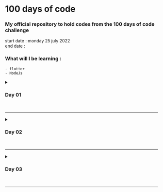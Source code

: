 # 100 days of code

### My official repository to hold codes from the 100 days of code challenge

start date : monday 25 july 2022  
end date   : 

### What will I be learning : 
	- flutter
	- NodeJs
	

	
<details>
	<summary><h3>Day 01</h3></summary>
	
	- learned the basics of Dart programming language
	
</details>
<br/><hr/>

<details>
	<summary><h3>Day 02</h3></summary>
	
	- continued learning Dart
	- started learning Flutter

</details>
<br/><hr/>

<details>
	<summary><h3>Day 03</h3></summary>
	
	- input widgets
	- text widgets
	- style widdets

</details>
<br/><hr/>
